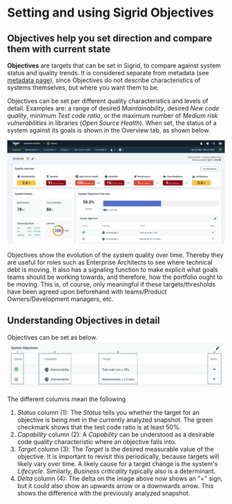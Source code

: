 # Setting and using Sigrid Objectives

## Objectives help you set direction and compare them with current state 
**Objectives** are targets that can be set in Sigrid, to compare against system status and quality trends. It is considered separate from metadata (see [metadata page](../organization-integration/metadata.md)), since Objectives do not describe characteristics of systems themselves, but where you want them to be.

<!-- SR TODO add text on portfolio level Objectives when they become available -->

Objectives can be set per different quality characteristics and levels of detail. Examples are: a range of desired *Maintainability*, desired *New code quality*, minimum *Test code ratio*, or the maximum number of *Medium risk vulnerabilities* in libraries (*Open Source Health*). When set, the status of a system against its goals is shown in the Overview tab, as shown below. 

<img src="../images/objectives-overview.png" width="600" />

Objectives show the evolution of the system quality over time. Thereby they are useful for roles such as Enterprise Architects to see where technical debt is moving. It also has a signaling function to make explicit what goals teams should be working towards, and therefore, how the portfolio ought to be moving. This is, of course, only meaningful if these targets/thresholds have been agreed upon beforehand with teams/Product Owners/Development managers, etc. 

## Understanding Objectives in detail
Objectives can be set as below. 
<img src="../images/objectives-system.png" width="600" />

The different columns mean the following
1. *Status* column (1): The *Status* tells you whether the target for an objective is being met in the currently analyzed snapshot.
The green checkmark shows that the test code ratio is at least 50%.
2. *Capability* column (2): A *Capability* can be understood as a desirable code quality characteristic where an objective falls into. 
3. *Target* column (3): The *Target* is the desired measurable value of the objective. It is important to revisit this periodically, because targets will likely vary over time. A likely cause for a target change is the system's *Lifecycle*. Similarly, *Business criticality* typically also is a determinant. 
4. *Delta* column (4): The delta on the image above now shows an "=" sign, but it could also show an upwards arrow or a downwards arrow. This shows the difference with the previously analyzed snapshot.



